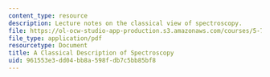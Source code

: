 ```yaml
---
content_type: resource
description: Lecture notes on the classical view of spectroscopy.
file: https://ol-ocw-studio-app-production.s3.amazonaws.com/courses/5-74-introductory-quantum-mechanics-ii-spring-2009/961553e3dd04bb8a598fdb7c5bb85bf8_MIT5_74s09_lec04_1.pdf
file_type: application/pdf
resourcetype: Document
title: A Classical Description of Spectroscopy
uid: 961553e3-dd04-bb8a-598f-db7c5bb85bf8
---
```

